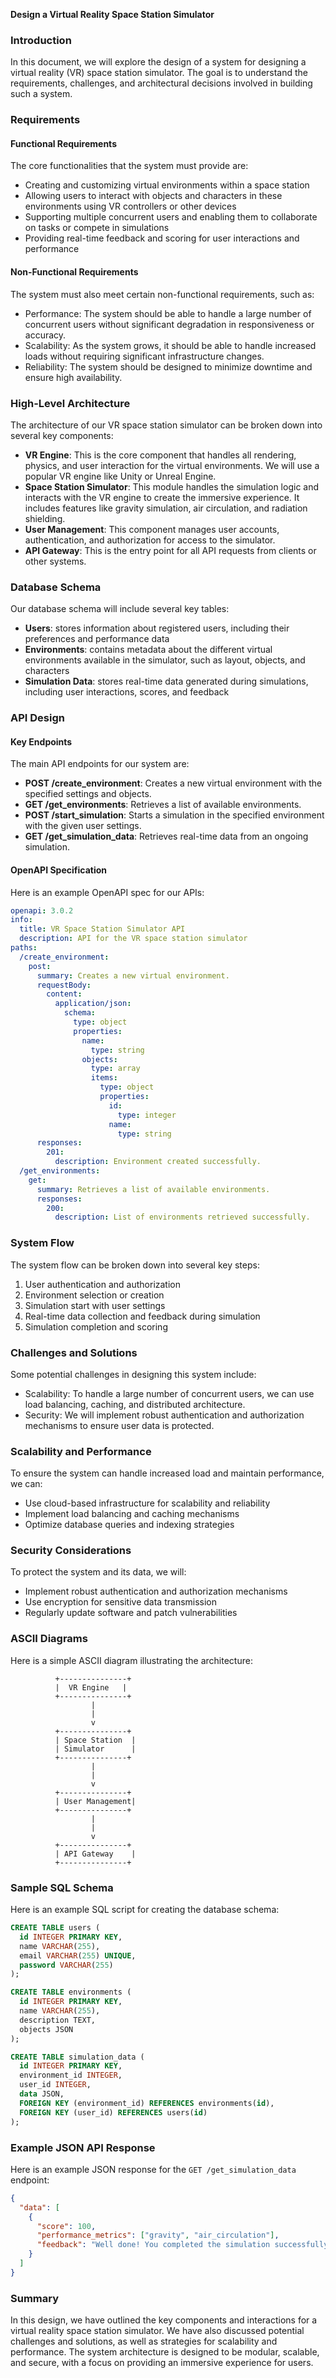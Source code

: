 **Design a Virtual Reality Space Station Simulator**

### Introduction

In this document, we will explore the design of a system for designing a virtual reality (VR) space station simulator. The goal is to understand the requirements, challenges, and architectural decisions involved in building such a system.

### Requirements

#### Functional Requirements

The core functionalities that the system must provide are:

* Creating and customizing virtual environments within a space station
* Allowing users to interact with objects and characters in these environments using VR controllers or other devices
* Supporting multiple concurrent users and enabling them to collaborate on tasks or compete in simulations
* Providing real-time feedback and scoring for user interactions and performance

#### Non-Functional Requirements

The system must also meet certain non-functional requirements, such as:

* Performance: The system should be able to handle a large number of concurrent users without significant degradation in responsiveness or accuracy.
* Scalability: As the system grows, it should be able to handle increased loads without requiring significant infrastructure changes.
* Reliability: The system should be designed to minimize downtime and ensure high availability.

### High-Level Architecture

The architecture of our VR space station simulator can be broken down into several key components:

* **VR Engine**: This is the core component that handles all rendering, physics, and user interaction for the virtual environments. We will use a popular VR engine like Unity or Unreal Engine.
* **Space Station Simulator**: This module handles the simulation logic and interacts with the VR engine to create the immersive experience. It includes features like gravity simulation, air circulation, and radiation shielding.
* **User Management**: This component manages user accounts, authentication, and authorization for access to the simulator.
* **API Gateway**: This is the entry point for all API requests from clients or other systems.

### Database Schema

Our database schema will include several key tables:

* **Users**: stores information about registered users, including their preferences and performance data
* **Environments**: contains metadata about the different virtual environments available in the simulator, such as layout, objects, and characters
* **Simulation Data**: stores real-time data generated during simulations, including user interactions, scores, and feedback

### API Design

#### Key Endpoints

The main API endpoints for our system are:

* **POST /create_environment**: Creates a new virtual environment with the specified settings and objects.
* **GET /get_environments**: Retrieves a list of available environments.
* **POST /start_simulation**: Starts a simulation in the specified environment with the given user settings.
* **GET /get_simulation_data**: Retrieves real-time data from an ongoing simulation.

#### OpenAPI Specification

Here is an example OpenAPI spec for our APIs:
```yaml
openapi: 3.0.2
info:
  title: VR Space Station Simulator API
  description: API for the VR space station simulator
paths:
  /create_environment:
    post:
      summary: Creates a new virtual environment.
      requestBody:
        content:
          application/json:
            schema:
              type: object
              properties:
                name:
                  type: string
                objects:
                  type: array
                  items:
                    type: object
                    properties:
                      id:
                        type: integer
                      name:
                        type: string
      responses:
        201:
          description: Environment created successfully.
  /get_environments:
    get:
      summary: Retrieves a list of available environments.
      responses:
        200:
          description: List of environments retrieved successfully.
```
### System Flow

The system flow can be broken down into several key steps:

1. User authentication and authorization
2. Environment selection or creation
3. Simulation start with user settings
4. Real-time data collection and feedback during simulation
5. Simulation completion and scoring

### Challenges and Solutions

Some potential challenges in designing this system include:

* Scalability: To handle a large number of concurrent users, we can use load balancing, caching, and distributed architecture.
* Security: We will implement robust authentication and authorization mechanisms to ensure user data is protected.

### Scalability and Performance

To ensure the system can handle increased load and maintain performance, we can:

* Use cloud-based infrastructure for scalability and reliability
* Implement load balancing and caching mechanisms
* Optimize database queries and indexing strategies

### Security Considerations

To protect the system and its data, we will:

* Implement robust authentication and authorization mechanisms
* Use encryption for sensitive data transmission
* Regularly update software and patch vulnerabilities

### ASCII Diagrams

Here is a simple ASCII diagram illustrating the architecture:
```
          +---------------+
          |  VR Engine   |
          +---------------+
                  |
                  |
                  v
          +---------------+
          | Space Station  |
          | Simulator      |
          +---------------+
                  |
                  |
                  v
          +---------------+
          | User Management|
          +---------------+
                  |
                  |
                  v
          +---------------+
          | API Gateway    |
          +---------------+
```
### Sample SQL Schema

Here is an example SQL script for creating the database schema:
```sql
CREATE TABLE users (
  id INTEGER PRIMARY KEY,
  name VARCHAR(255),
  email VARCHAR(255) UNIQUE,
  password VARCHAR(255)
);

CREATE TABLE environments (
  id INTEGER PRIMARY KEY,
  name VARCHAR(255),
  description TEXT,
  objects JSON
);

CREATE TABLE simulation_data (
  id INTEGER PRIMARY KEY,
  environment_id INTEGER,
  user_id INTEGER,
  data JSON,
  FOREIGN KEY (environment_id) REFERENCES environments(id),
  FOREIGN KEY (user_id) REFERENCES users(id)
);
```
### Example JSON API Response

Here is an example JSON response for the `GET /get_simulation_data` endpoint:
```json
{
  "data": [
    {
      "score": 100,
      "performance_metrics": ["gravity", "air_circulation"],
      "feedback": "Well done! You completed the simulation successfully."
    }
  ]
}
```
### Summary

In this design, we have outlined the key components and interactions for a virtual reality space station simulator. We have also discussed potential challenges and solutions, as well as strategies for scalability and performance. The system architecture is designed to be modular, scalable, and secure, with a focus on providing an immersive experience for users.